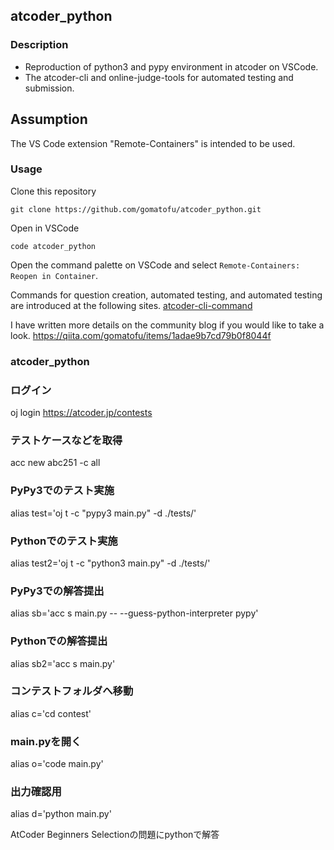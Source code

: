 ## atcoder_python
### Description
* Reproduction of python3 and pypy environment in atcoder on VSCode.
* The atcoder-cli and online-judge-tools for automated testing and submission.

## Assumption
The VS Code extension "Remote-Containers" is intended to be used.

### Usage
Clone this repository
 ```
 git clone https://github.com/gomatofu/atcoder_python.git
 ```
Open in VSCode
 ```
 code atcoder_python
 ```
Open the command palette on VSCode and select `Remote-Containers: Reopen in Container`.

Commands for question creation, automated testing, and automated testing are introduced at the following sites.
[atcoder-cli-command](http://tatamo.81.la/blog/2018/12/07/atcoder-cli-tutorial/)

I have written more details on the community blog if you would like to take a look.
https://qiita.com/gomatofu/items/1adae9b7cd79b0f8044f
### atcoder_python

### ログイン
 oj login https://atcoder.jp/contests

 ### テストケースなどを取得
 acc new abc251 -c all

 ### PyPy3でのテスト実施
 alias test='oj t -c "pypy3 main.py" -d ./tests/'
 ### Pythonでのテスト実施
 alias test2='oj t -c "python3 main.py" -d ./tests/'

 ### PyPy3での解答提出
 alias sb='acc s main.py -- --guess-python-interpreter pypy'
 ### Pythonでの解答提出
 alias sb2='acc s main.py'

 ### コンテストフォルダへ移動
 alias c='cd contest'

 ### main.pyを開く
 alias o='code main.py'

 ### 出力確認用
 alias d='python main.py'

AtCoder Beginners Selectionの問題にpythonで解答
